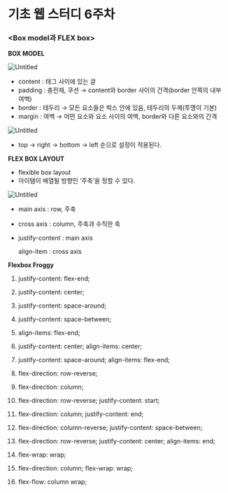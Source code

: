 # 기초 웹 스터디 6주차

### <**Box model과 FLEX box>**

**BOX MODEL**

![Untitled](%E1%84%80%E1%85%B5%E1%84%8E%E1%85%A9%20%E1%84%8B%E1%85%B0%E1%86%B8%20%E1%84%89%E1%85%B3%E1%84%90%E1%85%A5%E1%84%83%E1%85%B5%206%E1%84%8C%E1%85%AE%E1%84%8E%E1%85%A1%20b17b9f74943c468a9a4cf1e01da0a272/Untitled.png)

- content : 태그 사이에 있는 글
- padding : 충전재, 쿠션 → content와 border 사이의 간격(border 안쪽의 내부 여백)
- border : 테두리 → 모든 요소들은 박스 안에 있음, 테두리의 두께(투명이 기본)
- margin : 여백 → 어떤 요소와 요소 사이의 여백, border와 다른 요소와의 간격

![Untitled](%E1%84%80%E1%85%B5%E1%84%8E%E1%85%A9%20%E1%84%8B%E1%85%B0%E1%86%B8%20%E1%84%89%E1%85%B3%E1%84%90%E1%85%A5%E1%84%83%E1%85%B5%206%E1%84%8C%E1%85%AE%E1%84%8E%E1%85%A1%20b17b9f74943c468a9a4cf1e01da0a272/Untitled%201.png)

- top → right → bottom → left 순으로 설정이 적용된다.

**FLEX BOX LAYOUT**

- flexible box layout
- 아이템이 배열될 방향인 ‘주축’을 정할 수 있다.

![Untitled](%E1%84%80%E1%85%B5%E1%84%8E%E1%85%A9%20%E1%84%8B%E1%85%B0%E1%86%B8%20%E1%84%89%E1%85%B3%E1%84%90%E1%85%A5%E1%84%83%E1%85%B5%206%E1%84%8C%E1%85%AE%E1%84%8E%E1%85%A1%20b17b9f74943c468a9a4cf1e01da0a272/Untitled%202.png)

- main axis : row, 주축
- cross axis : column, 주축과 수직한 축
- justify-content : main axis
    
    align-item : cross axis
    

**Flexbox Froggy**

1. justify-content: flex-end;
2. justify-content: center;
3. justify-content: space-around;
4. justify-content: space-between;
5. align-items: flex-end;
6. justify-content: center;
align-items: center;
7. justify-content: space-around;
align-items: flex-end;
8. flex-direction: row-reverse;
9. flex-direction: column;
10. flex-direction: row-reverse;
justify-content: start;
11. flex-direction: column;
justify-content: end;
12. flex-direction: column-reverse;
justify-content: space-between;
13. flex-direction: row-reverse;
justify-content: center;
align-items: end;

18. flex-wrap: wrap;

1. flex-direction: column;
flex-wrap: wrap;
2. flex-flow: column wrap;